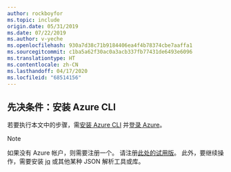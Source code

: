 ```yaml
---
author: rockboyfor
ms.topic: include
origin.date: 05/31/2019
ms.date: 07/22/2019
ms.author: v-yeche
ms.openlocfilehash: 930a7d38c71b9184406ea4f4b78374cbe7aaffa1
ms.sourcegitcommit: c1ba5a62f30ac0a3acb337fb77431de6493e6096
ms.translationtype: HT
ms.contentlocale: zh-CN
ms.lasthandoff: 04/17/2020
ms.locfileid: "68514156"
---
```

## <a name="prerequisite-install-the-azure-cli"></a>先决条件：安装 Azure CLI

若要执行本文中的步骤，需[安装 Azure CLI](https://docs.azure.cn/zh-cn/cli/install-azure-cli?view=azure-cli-latest) 并[登录 Azure](https://docs.azure.cn/zh-cn/cli/authenticate-azure-cli?view=azure-cli-latest)。 

> [!NOTE]
> 如果没有 Azure 帐户，则需要注册一个。 请注册[此处的试用版](../articles/active-directory/fundamentals/sign-up-organization.md)。
> 此外，要继续操作，需要安装 [jq](https://stedolan.github.io/jq/) 或其他某种 JSON 解析工具或库。
